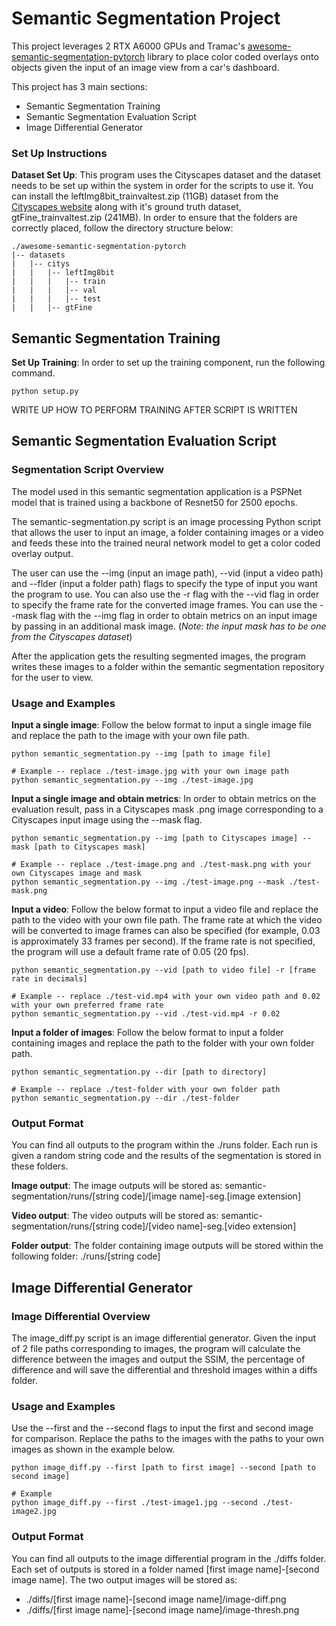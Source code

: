 # Semantic Segmentation Project

This project leverages 2 RTX A6000 GPUs and Tramac's [awesome-semantic-segmentation-pytorch](https://github.com/Tramac/awesome-semantic-segmentation-pytorch) library to place color coded overlays onto objects given the input of an image view from a car's dashboard.

This project has 3 main sections:
* Semantic Segmentation Training
* Semantic Segmentation Evaluation Script
* Image Differential Generator

### Set Up Instructions
**Dataset Set Up**: This program uses the Cityscapes dataset and the dataset needs to be set up within the system in order for the scripts to use it. You can install the leftImg8bit_trainvaltest.zip (11GB) dataset from the [Cityscapes website](https://www.cityscapes-dataset.com/login/) along with it's ground truth dataset, gtFine_trainvaltest.zip (241MB). In order to ensure that the folders are correctly placed, follow the directory structure below:
```
./awesome-semantic-segmentation-pytorch
|-- datasets
|   |-- citys
|   |   |-- leftImg8bit
|   |   |   |-- train
|   |   |   |-- val
|   |   |   |-- test
|   |   |-- gtFine
```

## Semantic Segmentation Training
**Set Up Training**: In order to set up the training component, run the following command.
```
python setup.py
```
WRITE UP HOW TO PERFORM TRAINING AFTER SCRIPT IS WRITTEN

## Semantic Segmentation Evaluation Script

### Segmentation Script Overview

The model used in this semantic segmentation application is a PSPNet model that is trained using a backbone of Resnet50 for 2500 epochs. 

The semantic-segmentation.py script is an image processing Python script that allows the user to input an image, a folder containing images or a video and feeds these into the trained neural network model to get a color coded overlay output. 

The user can use the --img (input an image path), --vid (input a video path) and --flder (input a folder path) flags to specify the type of input you want the program to use. You can also use the -r flag with the --vid flag in order to specify the frame rate for the converted image frames. You can use the --mask flag with the --img flag in order to obtain metrics on an input image by passing in an additional mask image. (*Note: the input mask has to be one from the Cityscapes dataset*)

After the application gets the resulting segmented images, the program writes these images to a folder within the semantic segmentation repository for the user to view. 

### Usage and Examples

**Input a single image**:
Follow the below format to input a single image file and replace the path to the image with your own
file path.
```
python semantic_segmentation.py --img [path to image file]

# Example -- replace ./test-image.jpg with your own image path
python semantic_segmentation.py --img ./test-image.jpg
```

**Input a single image and obtain metrics**:
In order to obtain metrics on the evaluation result, pass in a Cityscapes mask .png image corresponding to a Cityscapes input image using the --mask flag.
```
python semantic_segmentation.py --img [path to Cityscapes image] --mask [path to Cityscapes mask]

# Example -- replace ./test-image.png and ./test-mask.png with your own Cityscapes image and mask
python semantic_segmentation.py --img ./test-image.png --mask ./test-mask.png
```

**Input a video**:
Follow the below format to input a video file and replace the path to the video with your own file path.
The frame rate at which the video will be converted to image frames can also be specified (for example, 0.03 is approximately 33 frames per second). If the frame rate is not specified, the program will use a default frame rate of 0.05 (20 fps).
```
python semantic_segmentation.py --vid [path to video file] -r [frame rate in decimals]

# Example -- replace ./test-vid.mp4 with your own video path and 0.02 with your own preferred frame rate
python semantic_segmentation.py --vid ./test-vid.mp4 -r 0.02
```

**Input a folder of images**:
Follow the below format to input a folder containing images and replace the path to the folder with your
own folder path.
```
python semantic_segmentation.py --dir [path to directory]

# Example -- replace ./test-folder with your own folder path
python semantic_segmentation.py --dir ./test-folder
```

### Output Format
You can find all outputs to the program within the ./runs folder. Each run is given a random string code and the results of the segmentation is stored in these folders.

**Image output**:
The image outputs will be stored as: semantic-segmentation/runs/[string code]/[image name]-seg.[image extension]

**Video output**:
The video outputs will be stored as: semantic-segmentation/runs/[string code]/[video name]-seg.[video extension]

**Folder output**:
The folder containing image outputs will be stored within the following folder: ./runs/[string code]

## Image Differential Generator

### Image Differential Overview

The image_diff.py script is an image differential generator. Given the input of 2 file paths corresponding to images, the program will calculate the difference between the images and output the SSIM, the percentage of difference and will save the differential and threshold images within a diffs folder.

### Usage and Examples

Use the --first and the --second flags to input the first and second image for comparison. Replace the paths to the images with the paths to your own images as shown in the example below.
```
python image_diff.py --first [path to first image] --second [path to second image]

# Example
python image_diff.py --first ./test-image1.jpg --second ./test-image2.jpg
```

### Output Format
You can find all outputs to the image differential program in the ./diffs folder. Each set of outputs is  stored in a folder named [first image name]-[second image name]. The two output images will be stored as:
* ./diffs/[first image name]-[second image name]/image-diff.png
* ./diffs/[first image name]-[second image name]/image-thresh.png